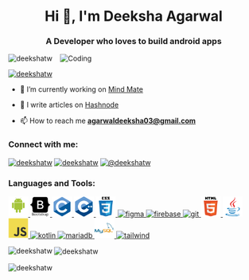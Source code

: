 <h1 align="center">Hi 👋, I'm Deeksha Agarwal</h1>
<h3 align="center">A Developer who loves to build android apps</h3>
<img align="right" alt="Coding" width="400" src="https://mir-s3-cdn-cf.behance.net/project_modules/disp/601014116770475.6068beff4640a.gif">
<p align="left"> <img src="https://komarev.com/ghpvc/?username=deekshatw&label=Profile%20views&color=0e75b6&style=flat" alt="deekshatw" /> </p>

<p align="left"> <a href="https://twitter.com/deekshatw" target="blank"><img src="https://img.shields.io/twitter/follow/deekshatw?logo=twitter&style=for-the-badge" alt="deekshatw" /></a> </p>

- 🔭 I’m currently working on [Mind Mate](https://github.com/krrish9958/Mind-Mate)

- 📝 I write articles on [Hashnode](https://deekshatw.hashnode.dev/)

- 📫 How to reach me **agarwaldeeksha03@gmail.com**

<h3 align="left">Connect with me:</h3>
<p align="left">
<a href="https://twitter.com/deekshatw" target="blank"><img align="center" src="https://raw.githubusercontent.com/rahuldkjain/github-profile-readme-generator/master/src/images/icons/Social/twitter.svg" alt="deekshatw" height="30" width="40" /></a>
<a href="https://linkedin.com/in/deekshatw" target="blank"><img align="center" src="https://raw.githubusercontent.com/rahuldkjain/github-profile-readme-generator/master/src/images/icons/Social/linked-in-alt.svg" alt="deekshatw" height="30" width="40" /></a>
<a href="https://deekshatw.hashnode.dev" target="blank"><img align="center" src="https://raw.githubusercontent.com/rahuldkjain/github-profile-readme-generator/master/src/images/icons/Social/hashnode.svg" alt="@deekshatw" height="30" width="40" /></a>
</p>

<h3 align="left">Languages and Tools:</h3>
<p align="left"> <a href="https://developer.android.com" target="_blank" rel="noreferrer"> <img src="https://raw.githubusercontent.com/devicons/devicon/master/icons/android/android-original-wordmark.svg" alt="android" width="40" height="40"/> </a> <a href="https://getbootstrap.com" target="_blank" rel="noreferrer"> <img src="https://raw.githubusercontent.com/devicons/devicon/master/icons/bootstrap/bootstrap-plain-wordmark.svg" alt="bootstrap" width="40" height="40"/> </a> <a href="https://www.cprogramming.com/" target="_blank" rel="noreferrer"> <img src="https://raw.githubusercontent.com/devicons/devicon/master/icons/c/c-original.svg" alt="c" width="40" height="40"/> </a> <a href="https://www.w3schools.com/cpp/" target="_blank" rel="noreferrer"> <img src="https://raw.githubusercontent.com/devicons/devicon/master/icons/cplusplus/cplusplus-original.svg" alt="cplusplus" width="40" height="40"/> </a> <a href="https://www.w3schools.com/css/" target="_blank" rel="noreferrer"> <img src="https://raw.githubusercontent.com/devicons/devicon/master/icons/css3/css3-original-wordmark.svg" alt="css3" width="40" height="40"/> </a> <a href="https://www.figma.com/" target="_blank" rel="noreferrer"> <img src="https://www.vectorlogo.zone/logos/figma/figma-icon.svg" alt="figma" width="40" height="40"/> </a> <a href="https://firebase.google.com/" target="_blank" rel="noreferrer"> <img src="https://www.vectorlogo.zone/logos/firebase/firebase-icon.svg" alt="firebase" width="40" height="40"/> </a> <a href="https://git-scm.com/" target="_blank" rel="noreferrer"> <img src="https://www.vectorlogo.zone/logos/git-scm/git-scm-icon.svg" alt="git" width="40" height="40"/> </a> <a href="https://www.w3.org/html/" target="_blank" rel="noreferrer"> <img src="https://raw.githubusercontent.com/devicons/devicon/master/icons/html5/html5-original-wordmark.svg" alt="html5" width="40" height="40"/> </a> <a href="https://www.java.com" target="_blank" rel="noreferrer"> <img src="https://raw.githubusercontent.com/devicons/devicon/master/icons/java/java-original.svg" alt="java" width="40" height="40"/> </a> <a href="https://developer.mozilla.org/en-US/docs/Web/JavaScript" target="_blank" rel="noreferrer"> <img src="https://raw.githubusercontent.com/devicons/devicon/master/icons/javascript/javascript-original.svg" alt="javascript" width="40" height="40"/> </a> <a href="https://kotlinlang.org" target="_blank" rel="noreferrer"> <img src="https://www.vectorlogo.zone/logos/kotlinlang/kotlinlang-icon.svg" alt="kotlin" width="40" height="40"/> </a> <a href="https://mariadb.org/" target="_blank" rel="noreferrer"> <img src="https://www.vectorlogo.zone/logos/mariadb/mariadb-icon.svg" alt="mariadb" width="40" height="40"/> </a> <a href="https://www.mysql.com/" target="_blank" rel="noreferrer"> <img src="https://raw.githubusercontent.com/devicons/devicon/master/icons/mysql/mysql-original-wordmark.svg" alt="mysql" width="40" height="40"/> </a> <a href="https://tailwindcss.com/" target="_blank" rel="noreferrer"> <img src="https://www.vectorlogo.zone/logos/tailwindcss/tailwindcss-icon.svg" alt="tailwind" width="40" height="40"/> </a> </p>


<p><img align="left" src="https://github-readme-stats.vercel.app/api/top-langs?username=deekshatw&show_icons=true&locale=en&layout=compact" alt="deekshatw" /></p>

<p>&nbsp;<img align="center" src="https://github-readme-stats.vercel.app/api?username=deekshatw&show_icons=true&locale=en" alt="deekshatw" /></p>

<p><img align="center" src="https://github-readme-streak-stats.herokuapp.com/?user=deekshatw&" alt="deekshatw" /></p>
